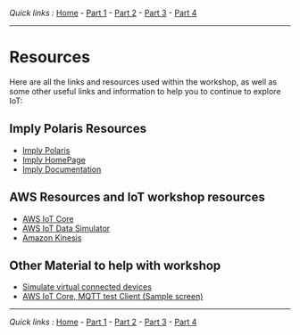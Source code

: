*Quick links :*
[Home](/README.md) - [Part 1](/Part1/README.md) - [Part 2](/Part2/README.md) - [Part 3](/Part3/README.md) - [Part 4](/Part4/README.md)
***

# Resources

Here are all the links and resources used within the workshop, as well as some other useful links and information to help you to continue to explore IoT:

## Imply Polaris Resources
-  [Imply Polaris](https://imply.io/imply-fully-managed-dbaas-polaris/ "Imply Polaris")
-  [Imply HomePage](https://imply.io/ "Imply Homepage")
-  [Imply Documentation](https://docs.imply.io/polaris "Imply Documentation")


## AWS Resources and IoT workshop resources
-  [AWS IoT Core](https://aws.amazon.com/iot-core/?nc=sn&loc=0 "AWS IoT Core")
-  [AWS IoT Data Simulator](https://aws.amazon.com/solutions/implementations/iot-device-simulator/ "AWS IoT Data Simulator")
-  [Amazon Kinesis](https://aws.amazon.com/kinesis/?nc2=type_a "Amazon Kinesis")



## Other Material to help with workshop
-  [Simulate virtual connected devices](https://docs.aws.amazon.com/solutions/latest/iot-device-simulator/solution-overview.html "Simulate virtual connected devices")
-  [AWS IoT Core, MQTT test Client (Sample screen)](https://github.com/implydata/imply-iot-workshop/blob/main/Part2/MQTTtestclient.png "MQTT test Client sample screen")


***
*Quick links :*
[Home](/README.md) - [Part 1](/Part1/README.md) - [Part 2](/Part2/README.md) - [Part 3](/Part3/README.md) - [Part 4](/Part4/README.md)
